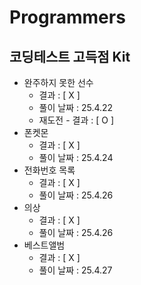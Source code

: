 # Programmers

## 코딩테스트 고득점 Kit
- 완주하지 못한 선수
  - 결과 : [ X ]
  - 풀이 날짜 : 25.4.22
  - 재도전 - 결과 : [ O ]
- 폰켓몬
  - 결과 : [ X ]
  - 풀이 날짜 : 25.4.24
- 전화번호 목록
  - 결과 : [ X ]
  - 풀이 날짜 : 25.4.26
- 의상
  - 결과 : [ X ]
  - 풀이 날짜 : 25.4.26
- 베스트앨범
  - 결과 : [ X ]
  - 풀이 날짜 : 25.4.27